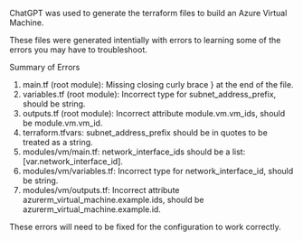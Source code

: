 ChatGPT was used to generate the terraform files to build an Azure Virtual Machine.

These files were generated intentially with errors to learning some of the errors you may have to troubleshoot.

Summary of Errors
1. main.tf (root module): Missing closing curly brace } at the end of the file.
2. variables.tf (root module): Incorrect type for subnet_address_prefix, should be string.
3. outputs.tf (root module): Incorrect attribute module.vm.vm_ids, should be module.vm.vm_id.
4. terraform.tfvars: subnet_address_prefix should be in quotes to be treated as a string.
5. modules/vm/main.tf: network_interface_ids should be a list: [var.network_interface_id].
6. modules/vm/variables.tf: Incorrect type for network_interface_id, should be string.
7. modules/vm/outputs.tf: Incorrect attribute azurerm_virtual_machine.example.ids, should be azurerm_virtual_machine.example.id.

These errors will need to be fixed for the configuration to work correctly.